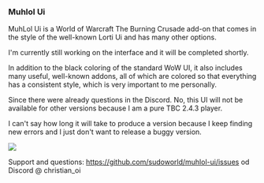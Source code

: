 ### Muhlol Ui

MuhLol Ui is a World of Warcraft The Burning Crusade add-on that comes in the style of the well-known Lorti Ui and has many other options.

I'm currently still working on the interface and it will be completed shortly.

In addition to the black coloring of the standard WoW UI, it also includes many useful, well-known addons, all of which are colored so that everything has a consistent style, which is very important to me personally.

Since there were already questions in the Discord. No, this UI will not be available for other versions because I am a pure TBC 2.4.3 player.

I can't say how long it will take to produce a version because I keep finding new errors and I just don't want to release a buggy version.

![](https://muh.lol/i/muhlol-ui.jpg)


Support and questions: https://github.com/sudoworld/muhlol-ui/issues od Discord @ christian_oi

